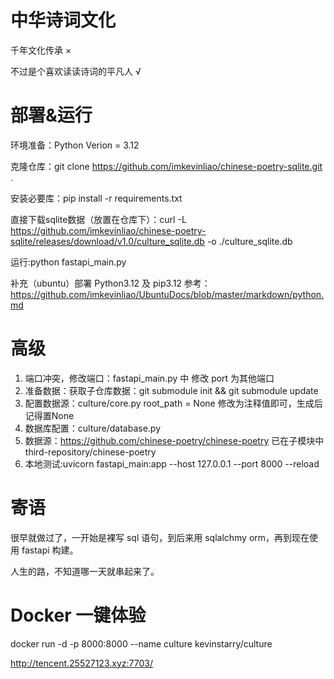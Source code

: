 # 中华诗词文化
千年文化传承 ×

不过是个喜欢读读诗词的平凡人 √
# 部署&运行
环境准备：Python Verion = 3.12

克隆仓库：git clone https://github.com/imkevinliao/chinese-poetry-sqlite.git .

安装必要库：pip install -r requirements.txt

直接下载sqlite数据（放置在仓库下）：curl -L https://github.com/imkevinliao/chinese-poetry-sqlite/releases/download/v1.0/culture_sqlite.db -o ./culture_sqlite.db

运行:python fastapi_main.py

补充（ubuntu）部署 Python3.12 及 pip3.12 参考：https://github.com/imkevinliao/UbuntuDocs/blob/master/markdown/python.md
# 高级
1. 端口冲突，修改端口：fastapi_main.py 中 修改 port 为其他端口
2. 准备数据：获取子仓库数据：git submodule init && git submodule update
3. 配置数据源：culture/core.py  root_path = None 修改为注释值即可，生成后记得置None
4. 数据库配置：culture/database.py
5. 数据源：https://github.com/chinese-poetry/chinese-poetry  已在子模块中 third-repository/chinese-poetry
6. 本地测试:uvicorn fastapi_main:app --host 127.0.0.1 --port 8000 --reload



# 寄语
很早就做过了，一开始是裸写 sql 语句，到后来用 sqlalchmy orm，再到现在使用 fastapi 构建。

人生的路，不知道哪一天就串起来了。

# Docker 一键体验

docker run -d -p 8000:8000 --name culture kevinstarry/culture

http://tencent.25527123.xyz:7703/
